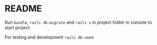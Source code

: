 # README

Run ```bundle```, ```rails db:migrate``` and ```rails s``` in project folder in console to start project.

For testing and development ```rails db:seed```

